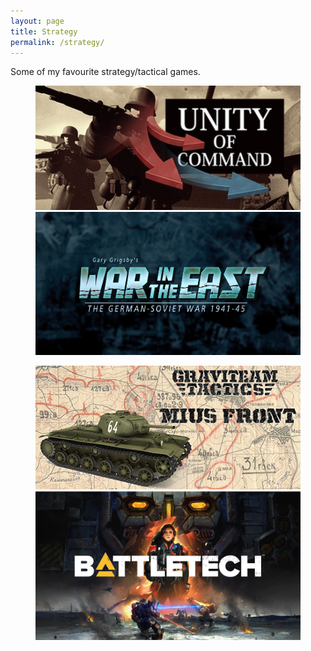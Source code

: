 ```yaml
---
layout: page
title: Strategy
permalink: /strategy/
---
```


Some of my favourite strategy/tactical games.

<figure class="half">
    <a href="/strategy/uc"><img src="/assets/img/strategy/logo_uc.jpg"></a>
    <a href="/strategy/wite"><img src="/assets/img/strategy/logo_wite.jpg"></a>
</figure>
<figure class="half">
    <a href="/strategy/gt"><img src="/assets/img/strategy/logo_gt.jpg"></a>
    <a href="/strategy/battletech"><img src="/assets/img/strategy/logo_battletech.jpg"></a>
</figure>